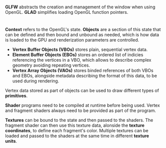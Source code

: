 #

**GLFW** abstracts the creation and management of the window when using OpenGL. **GLAD** simplifies loading OpenGL function pointers.

#

**Context** refers to the OpenGL's state. **Objects** are a section of this state that can be defined and then bound and unbound as needed, which is how data is loaded to the GPU and renderization parameters are controlled. 

- **Vertex Buffer Objects (VBOs)** stores plain, sequential vertex data. 
- **Element Buffer Objects (EBOs)** stores an ordered list of indicies referencing the vertices in a VBO, which allows to describe complex geometry avoiding repeating vertices. 
- **Vertex Array Objects (VAOs)** stores binded references of both VBOs and EBOs, alongside metadata describing the format of this data, to be used during rendering.

Vertex data stored as part of objects can be used to draw different types of **primitives**.

**Shader** programs need to be compiled at runtime before being used. Vertex and fragment shaders always need to be provided as part of the program.

**Textures** can be bound to the state and then passed to the shaders. The fragment shader can then use this texture data, alonside the **texture coordinates**, to define each fragment's color. Multiple textures can be loaded and passed to the shaders at the same time in different **texture units**.